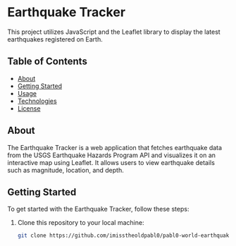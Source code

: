 # Earthquake Tracker

This project utilizes JavaScript and the Leaflet library to display the latest earthquakes registered on Earth.

## Table of Contents

- [About](#about)
- [Getting Started](#getting-started)
- [Usage](#usage)
- [Technologies](#technologies)
- [License](#license)

## About

The Earthquake Tracker is a web application that fetches earthquake data from the USGS Earthquake Hazards Program API and visualizes it on an interactive map using Leaflet. It allows users to view earthquake details such as magnitude, location, and depth.

## Getting Started

To get started with the Earthquake Tracker, follow these steps:

1. Clone this repository to your local machine:

   ```bash
   git clone https://github.com/imisstheoldpabl0/pabl0-world-earthquakes-leaflet